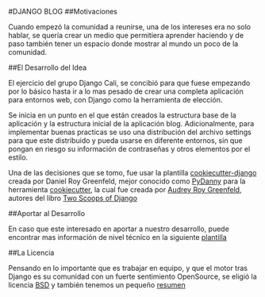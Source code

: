 #DJANGO BLOG
##Motivaciones

Cuando empezó la comunidad a reunirse, una de los intereses era no solo hablar, se quería crear un medio que permitiera aprender haciendo y de paso también tener un espacio donde mostrar al mundo un poco de la comunidad.

##El Desarrollo del Idea

El ejercicio del grupo Django Cali, se concibió para que fuese empezando por lo básico hasta ir a lo mas pesado de crear una completa aplicación para entornos web, con Django como la herramienta de elección.

Se inicia en un punto en el que están creados la estructura base de la aplicación y la estructura inicial de la aplicación blog. Adicionalmente, para implementar buenas practicas se uso una distribución del archivo settings para que este distribuido y pueda usarse en diferente entornos, sin que pongan en riesgo su información de contraseñas y otros elementos por el estilo.

Una de las decisiones que se tomo, fue usar la plantilla [cookiecutter-django](https://github.com/pydanny/cookiecutter-django) creada por Daniel Roy Greenfeld, mejor conocido como [PyDanny](https://github.com/pydanny/) para la herramienta [cookiecutter](https://github.com/audreyr/cookiecutter), la cual fue creada por [Audrey Roy Greenfeld](https://github.com/audreyr), autores del libro [Two Scoops of Django](http://twoscoopspress.com/)

##Aportar al Desarrollo

En caso que este interesado en aportar a nuestro desarrollo, puede encontrar mas información de nivel técnico en la siguiente [plantilla](https://github.com/sebastian-code/portal/blob/master/README.rst)

##La Licencia

Pensando en lo importante que es trabajar en equipo, y que el motor tras Django es su comunidad con un fuerte sentimiento OpenSource, se eligió la licencia [BSD](https://es.wikipedia.org/wiki/Licencia_BSD) y también tenemos un pequeño [resumen](https://github.com/sebastian-code/portal/blob/master/LICENSE)
